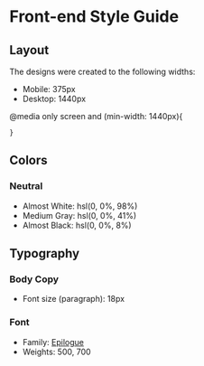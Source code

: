 # Front-end Style Guide

## Layout

The designs were created to the following widths:

- Mobile: 375px
- Desktop: 1440px

@media only screen and (min-width: 1440px){
        
    }

## Colors

### Neutral

- Almost White: hsl(0, 0%, 98%)
- Medium Gray: hsl(0, 0%, 41%)
- Almost Black: hsl(0, 0%, 8%)

## Typography

### Body Copy

- Font size (paragraph): 18px

### Font

- Family: [Epilogue](https://fonts.google.com/specimen/Epilogue)
- Weights: 500, 700
